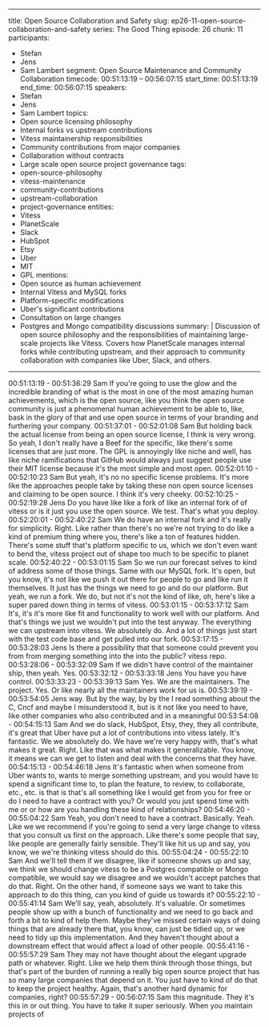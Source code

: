 
---
title: Open Source Collaboration and Safety
slug: ep26-11-open-source-collaboration-and-safety
series: The Good Thing
episode: 26
chunk: 11
participants:
  - Stefan
  - Jens
  - Sam Lambert
segment: Open Source Maintenance and Community Collaboration
timecode: 00:51:13:19 – 00:56:07:15
start_time: 00:51:13:19
end_time: 00:56:07:15
speakers:
  - Stefan
  - Jens
  - Sam Lambert
topics:
  - Open source licensing philosophy
  - Internal forks vs upstream contributions
  - Vitess maintainership responsibilities
  - Community contributions from major companies
  - Collaboration without contracts
  - Large scale open source project governance
tags:
  - open-source-philosophy
  - vitess-maintenance
  - community-contributions
  - upstream-collaboration
  - project-governance
entities:
  - Vitess
  - PlanetScale
  - Slack
  - HubSpot
  - Etsy
  - Uber
  - MIT
  - GPL
mentions:
  - Open source as human achievement
  - Internal Vitess and MySQL forks
  - Platform-specific modifications
  - Uber's significant contributions
  - Consultation on large changes
  - Postgres and Mongo compatibility discussions
summary: |
  Discussion of open source philosophy and the responsibilities of maintaining large-scale projects like Vitess. Covers how PlanetScale manages internal forks while contributing upstream, and their approach to community collaboration with companies like Uber, Slack, and others.
---

00:51:13:19 - 00:51:36:29
Sam
If you're going to use the glow and the incredible branding of what is the most in one of the most
amazing human achievements, which is the open source, like you think the open source
community is just a phenomenal human achievement to be able to, like, bask in the glory of that
and use open source in terms of your branding and furthering your company.
00:51:37:01 - 00:52:01:08
Sam
But holding back the actual license from being an open source license, I think is very wrong. So
yeah, I don't really have a Beef for the specific, like there's some licenses that are just more.
The GPL is annoyingly like niche and well, has like niche ramifications that GitHub would always
just suggest people use their MIT license because it's the most simple and most open.
00:52:01:10 - 00:52:10:23
Sam
But yeah, it's no no specific license problems. It's more like the approaches people take by
taking these non open source licenses and claiming to be open source. I think it's very cheeky.
00:52:10:25 - 00:52:19:28
Jens
Do you have like like a fork of like an internal fork of of vitess or is it just you use the open
source. We test. That's what you deploy.
00:52:20:01 - 00:52:40:22
Sam
We do have an internal fork and it's really for simplicity. Right. Like rather than there's no we're
not trying to do like a kind of premium thing where you, there's like a ton of features hidden.
There's some stuff that's platform specific to us, which we don't even want to bend the, vitess
project out of shape too much to be specific to planet scale.
00:52:40:22 - 00:53:01:15
Sam
So we run our forecast selves to kind of address some of those things. Same with our MySQL
fork. It's open, but you know, it's not like we push it out there for people to go and like run it
themselves. It just has the things we need to go and do our platform. But yeah, we run a fork.
We do, but not it's not the kind of like, oh, here's like a super pared down thing in terms of
vitess.
00:53:01:15 - 00:53:17:12
Sam
It's, it's it's more like fit and functionality to work well with our platform. And that's things we just
we wouldn't put into the test anyway. The everything we can upstream into vitess. We absolutely
do. And a lot of things just start with the test code base and get pulled into our fork.
00:53:17:15 - 00:53:28:03
Jens
Is there a possibility that that someone could prevent you from from merging something into the
into the public? vitess repo.
00:53:28:06 - 00:53:32:09
Sam
If we didn't have control of the maintainer ship, then yeah. Yes.
00:53:32:12 - 00:53:33:18
Jens
You have you have control.
00:53:33:23 - 00:53:39:13
Sam
Yes. We are the maintainers. The project. Yes. Or like nearly all the maintainers work for us is.
00:53:39:19 - 00:53:54:05
Jens
way.
But by the way, by by the I read something about the C, Cncf and maybe I misunderstood it, but
is it not like you need to have, like other companies who also contributed and in a meaningful
00:53:54:08 - 00:54:15:13
Sam
And we do slack, HubSpot, Etsy, they, they all contribute, it's great that Uber have put a lot of
contributions into vitess lately. It's fantastic. We we absolutely do. We have we're very happy
with, that's what makes it great. Right. Like that was what makes it generalizable. You know, it
means we can we get to listen and deal with the concerns that they have.
00:54:15:13 - 00:54:46:18
Jens
It's fantastic when when someone from Uber wants to, wants to merge something upstream,
and you would have to spend a significant time to, to plan the feature, to review, to collaborate,
etc., etc. is that is that's all something like I would get from you for free or do I need to have a
contract with you? Or would you just spend time with me or or how are you handling these kind
of relationships?
00:54:46:20 - 00:55:04:22
Sam
Yeah, you don't need to have a contract. Basically. Yeah. Like we we recommend if you're going
to send a very large change to vitess that you consult us first on the approach. Like there's
some people that say, like people are generally fairly sensible. They'll like hit us up and say, you
know, we we're thinking vitess should do this.
00:55:04:24 - 00:55:22:10
Sam
And we'll tell them if we disagree, like if someone shows up and say, we think we should change
vitess to be a Postgres compatible or Mongo compatible, we would say we disagree and we
wouldn't accept patches that do that. Right. On the other hand, if someone says we want to take
this approach to do this thing, can you kind of guide us towards it?
00:55:22:10 - 00:55:41:14
Sam
We'll say, yeah, absolutely. It's valuable. Or sometimes people show up with a bunch of
functionality and we need to go back and forth a bit to kind of help them. Maybe they've missed
certain ways of doing things that are already there that, you know, can just be tidied up, or we
need to tidy up this implementation. And they haven't thought about a downstream effect that
would affect a load of other people.
00:55:41:16 - 00:55:57:29
Sam
They may not have thought about the elegant upgrade path or whatever. Right. Like we help
them think through those things, but that's part of the burden of running a really big open source
project that has so many large companies that depend on it. You just have to kind of do that to
keep the project healthy. Again, that's another hard dynamic for companies, right?
00:55:57:29 - 00:56:07:15
Sam
this magnitude.
They it's this in or out thing. You have to take it super seriously. When you maintain projects of